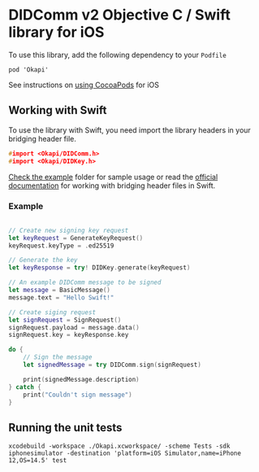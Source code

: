 # DIDComm v2 Objective C / Swift library for iOS

To use this library, add the following dependency to your `Podfile`

```
pod 'Okapi'
```

See instructions on [using CocoaPods](https://guides.cocoapods.org/using/using-cocoapods.html) for iOS

## Working with Swift

To use the library with Swift, you need import the library headers in your bridging header file.

```c
#import <Okapi/DIDComm.h>
#import <Okapi/DIDKey.h>
```

[Check the example](Sample/DIDComm-gRPC-Example) folder for sample usage or read the [official documentation](https://developer.apple.com/documentation/swift/imported_c_and_objective-c_apis/importing_objective-c_into_swift) for working with bridging header files in Swift.


### Example

```swift

// Create new signing key request
let keyRequest = GenerateKeyRequest()
keyRequest.keyType = .ed25519

// Generate the key
let keyResponse = try! DIDKey.generate(keyRequest)

// An example DIDComm message to be signed
let message = BasicMessage()
message.text = "Hello Swift!"

// Create siging request
let signRequest = SignRequest()
signRequest.payload = message.data()
signRequest.key = keyResponse.key

do {
    // Sign the message
    let signedMessage = try DIDComm.sign(signRequest)

    print(signedMessage.description)
} catch {
    print("Couldn't sign message")
}
```

## Running the unit tests

```
xcodebuild -workspace ./Okapi.xcworkspace/ -scheme Tests -sdk iphonesimulator -destination 'platform=iOS Simulator,name=iPhone 12,OS=14.5' test
```